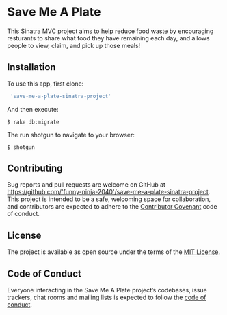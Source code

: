 # Save Me A Plate

This Sinatra MVC project aims to help reduce food waste by encouraging resturants to share what food they have remaining each day, and allows people to view, claim, and pick up those meals!

## Installation

To use this app, first clone:

```ruby
 'save-me-a-plate-sinatra-project'
```

And then execute:

    $ rake db:migrate

The run shotgun to navigate to your browser:

    $ shotgun

## Contributing

Bug reports and pull requests are welcome on GitHub at https://github.com/'funny-ninja-2040'/save-me-a-plate-sinatra-project. This project is intended to be a safe, welcoming space for collaboration, and contributors are expected to adhere to the [Contributor Covenant](http://contributor-covenant.org) code of conduct.

## License

The project is available as open source under the terms of the [MIT License](https://opensource.org/licenses/MIT).

## Code of Conduct

Everyone interacting in the Save Me A Plate project’s codebases, issue trackers, chat rooms and mailing lists is expected to follow the [code of conduct](https://github.com/'funny-ninja-2040'/best-hikes-in-norway/blob/master/CODE_OF_CONDUCT.md).
